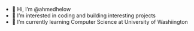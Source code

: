 - 👋 Hi, I’m @ahmedhelow
- 👀 I’m interested in coding and building interesting projects
- 🌱 I’m currently learning Computer Science at University of Washiington


<!---
ahmedhelow/ahmedhelow is a ✨ special ✨ repository because its `README.md` (this file) appears on your GitHub profile.
You can click the Preview link to take a look at your changes.
--->
